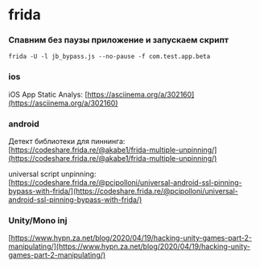 # frida

### Спавним без паузы приложение и запускаем скрипт

`frida -U -l jb_bypass.js --no-pause -f com.test.app.beta`

### ios

iOS App Static Analys: [https://asciinema.org/a/302160](https://asciinema.org/a/302160)

### android

Детект библиотеки для пиннинга: [https://codeshare.frida.re/@akabe1/frida-multiple-unpinning/](https://codeshare.frida.re/@akabe1/frida-multiple-unpinning/)

universal script unpinning: [https://codeshare.frida.re/@pcipolloni/universal-android-ssl-pinning-bypass-with-frida/](https://codeshare.frida.re/@pcipolloni/universal-android-ssl-pinning-bypass-with-frida/)

### Unity/Mono inj

[https://www.hypn.za.net/blog/2020/04/19/hacking-unity-games-part-2-manipulating/](https://www.hypn.za.net/blog/2020/04/19/hacking-unity-games-part-2-manipulating/)









